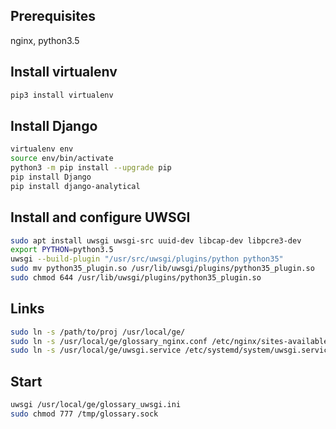 ## Prerequisites

nginx, python3.5

## Install virtualenv

```bash
pip3 install virtualenv
```

## Install Django

```bash
virtualenv env
source env/bin/activate
python3 -m pip install --upgrade pip
pip install Django
pip install django-analytical
```

## Install and configure UWSGI

```bash
sudo apt install uwsgi uwsgi-src uuid-dev libcap-dev libpcre3-dev
export PYTHON=python3.5
uwsgi --build-plugin "/usr/src/uwsgi/plugins/python python35"
sudo mv python35_plugin.so /usr/lib/uwsgi/plugins/python35_plugin.so
sudo chmod 644 /usr/lib/uwsgi/plugins/python35_plugin.so
```

## Links

```bash
sudo ln -s /path/to/proj /usr/local/ge/
sudo ln -s /usr/local/ge/glossary_nginx.conf /etc/nginx/sites-available/glossary_nginx.conf
sudo ln -s /usr/local/ge/uwsgi.service /etc/systemd/system/uwsgi.service
```

## Start

```bash
uwsgi /usr/local/ge/glossary_uwsgi.ini
sudo chmod 777 /tmp/glossary.sock
```

